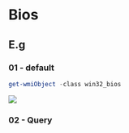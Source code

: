 # Bios

## E.g
### 01 - default
````PowerShell
get-wmiObject -class win32_bios
````
[<img src="https://i.imgur.com/Fa6xZ3c.png">](https://i.imgur.com/Fa6xZ3c.png)

### 02 - Query

